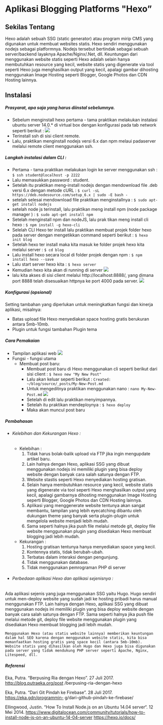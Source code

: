# Aplikasi Blogging Platforms "Hexo”
## Sekilas Tentang
Hexo adalah sebuah SSG (static generator) atau program mirip CMS yang digunakan untuk membuat websites statis. Hexo sendiri menggunakan nodejs sebagai platformnya. Nodejs tersebut bertindak sebagai sebuah server/backend layaknya Apache/Nginx/.Net, dll. Keuntungan dari menggunakan website statis seperti Hexo adalah selain hanya membutuhkan resource yang kecil, website statis yang digenerate via tool seperti Hexo juga menghasilkan output yang kecil, apalagi gambar dihosting menggunakan Image Hosting seperti Blogger, Google Photos dan CDN Hosting lainnya.

## Instalasi

##### Prasyarat, apa saja yang harus diinstal sebelumnya.

- Sebelum menginstall hexo pertama - tama praktikan melakukan instalasi ubuntu server 14.0.* di virtual box dengan konfigurasi pada tab network seperti berikut :
![](https://i.imgur.com/1fdDIZp.png)
- Terinstall ssh di sisi client remote.
- Lalu, praktikan menginstall nodejs versi 6.x dan npm melaui padaserver melalui remote client menggunakan ssh. 

##### Langkah instalasi dalam CLI :

- Pertama - tama praktikan melakukan login ke server menggunakan ssh :
`$ ssh student@localhost -p 2222`
- Lalu memasukkan password : student.
- Setelah itu praktikan meng-install nodejs dengan mendownload file .deb  versi 6.x dengan metode cURL :
`$ curl -sL https://deb.nodesource.com/setup_6.x | sudo -E bash -`
- setelah selesai mendownload file praktikan menginstallnya :
`$ sudo apt-get install nodejs`
- setelah node js terinstall, lalu praktikan meng install npm (node package manager ) :
`$ sudo apt-get install npm`
- Setelah menginstall npm dan nodeJS, lalu prak tikan meng install cli hexo :
`$ npm install -g hexo-cli`
- Selelah CLI Hexo ter install lalu praktikan membuat projek folder hexo pada server dengan mengetikkan command seperti berikut : 
`$ hexo init blog`
- Setelah hexo ter install maka kita masuk ke folder projek hexo kita melalui server :
`$ cd blog`
- Lalu install hexo secara local di folder projek dengan npm :
`$ npm install hexo --save`
- Lalu start server hexo kita :
`$ hexo server`
- Kemudian hexo kita akan di running di server
![](https://i.imgur.com/sb8y9YV.png)
- lalu kita akses di sisi client melalui http://localhost:8888/, yang dimana port 8888 telah disesuaikan httpnya ke port 4000 pada server.
![](https://i.imgur.com/ChGeQdj.png)

##### Konfigurasi (opsional)

Setting tambahan yang diperlukan untuk meningkatkan fungsi dan kinerja aplikasi, misalnya:
- Batas upload file
Hexo menyediakan space hosting gratis berukuran antara 5mb-10mb.
- Plugin untuk fungsi tambahan
Plugin tema

##### Cara Pemakaian

- Tampilan aplikasi web
![](https://i.imgur.com/ChGeQdj.png)
- Fungsi - fungsi utama
	- Membuat post baru:
		- Membuat post baru di Hexo menggunakan cli seperti berikut dari sisi client :
		`$ hexo new "My New Post"`
		- Lalu akan keluar seperti berikut :
		`Created: ~/blog/source/_posts/My-New-Post.md`
		- Untuk mengeditnya praktikan menggunakan nano :
		`nano My-New-Post.md`
		![](https://i.imgur.com/oqnfAou.png)
		- Setelah di edit lalu praktikan menyimpannya.
		- Setelah itu praktikan mendeploynya : 
		`$ hexo deploy`
		- Maka akan muncul post baru

##### Pembahasan
- ###### Kelebihan dan Kekurangan Hexo :
	- Kelebihan :
		1. Tidak harus bolak-balik upload via FTP jika ingin mengupdate artikel baru.
		2. Lain halnya dengan Hexo, aplikasi SSG yang dibuat menggunakan nodejs ini memiliki plugin yang bisa deploy website dengan banyak cara salah satunya dengan FTP.
		3. Website stastis seperti Hexo menyediakan hosting gratisan.
		4. Selain hanya membutuhkan resource yang kecil, website statis yang digenerate via tool seperti Hexo menghasilkan output yang kecil, apalagi gambarnya dihosting menggunakan Image Hosting seperti Blogger, Google Photos dan CDN Hosting lainnya.
		5. Aplikasi yang menggenerate website tentunya akan sangat membantu, tampilan yang lebih eyecatching dibantu oleh dukungan theme yang banyak serta plugin-plugin untuk mengelola website menjadi lebih mudah.
		6. Sama seperti halnya jika push file melalui metode git, deploy file website menggunakan plugin yang disediakan Hexo membuat blogging jadi lebih mudah.
	- Kekurangan :
		1. Hosting gratisan tentunya hanya menyediakan space yang kecil.
		2. Kontennya statis, tidak berubah-ubah.
		3. Terbatas dalam interaksi dengan pengunjung.
		4. Tidak menggunakan database.
		5. Tidak menggunakan pemrograman PHP di server
- ###### Perbedaan aplikasi Hexo dan aplikasi sejenisnya :
Ada aplikasi sejenis yang juga menggunakan SSG yaitu Hugo. Hugo sendiri untuk men-deploy website yang sudah jadi ke hosting pribadi harus manual menggunakan FTP. Lain halnya dengan Hexo, aplikasi SSG yang dibuat menggunakan nodejs ini memiliki plugin yang bisa deploy website dengan banyak cara salah satunya dengan FTP. Sama seperti halnya jika push file melalui metode git, deploy file website menggunakan plugin yang disediakan Hexo membuat blogging jadi lebih mudah.

	Menggunakan Hexo (atau statis website lainnya) memberikan keuntungan dalam hal SEO karena dengan menggunakan website statis, kita bisa memanfaatkan hosting gratis yang space kecil (antara 5mb-10mb). Website statis yang dihasilkan oleh Hugo dan Hexo juga bisa digunakan pada server yang tidak mendukung PHP server seperti Apache, Nginx, Litespeed, dll.

##### Referensi
Eka, Putra. “Berpusing Ria dengan Hexo”. 27 Juli 2017. http://blog.putraeka.org/post
/berpusing-ria-dengan-hexo

Eka, Putra. “Dari Git Pindah ke Firebase”. 28 Juli 2017. https://eka.gdn/programmin-
g/dari-github-pindah-ke-firebase/

Ellingwood, Justin. “How To Install Node.js on an Ubuntu 14.04 server“. 12 Mei 2014. https://www.digitalocean.com/community/tutorials/how-to-install-node-js-on-an-ubuntu-14-04-server
https://hexo.io/docs/
